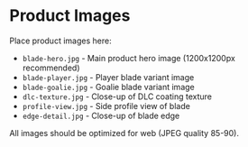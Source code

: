 # Product Images

Place product images here:

- `blade-hero.jpg` - Main product hero image (1200x1200px recommended)
- `blade-player.jpg` - Player blade variant image
- `blade-goalie.jpg` - Goalie blade variant image
- `dlc-texture.jpg` - Close-up of DLC coating texture
- `profile-view.jpg` - Side profile view of blade
- `edge-detail.jpg` - Close-up of blade edge

All images should be optimized for web (JPEG quality 85-90).
